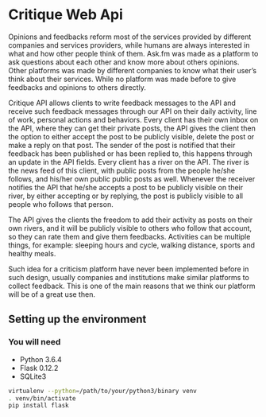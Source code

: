 # Critique Web Api

Opinions and feedbacks reform most of the services provided by different companies and services providers, while humans are always interested in what and how other people think of them. Ask.fm was made as a platform to ask questions about each other and know more about others opinions. Other platforms was made by different companies to know what their user’s think about their services. While no platform was made before to give feedbacks and opinions to others directly.

Critique API allows clients to write feedback messages to the API and receive such feedback messages through our API on their daily activity, line of work, personal actions and behaviors. Every client has their own inbox on the API, where they can get their private posts, the API gives the client then the option to either accept the post to be publicly visible, delete the post or make a reply on that post. The sender of the post is notified that their feedback has been published or has been replied to, this happens through an update in the API fields. Every client has a river on the API. The river is the news feed of this client, with public posts from the people he/she follows, and his/her own public public posts as well. Whenever the receiver notifies the API that he/she accepts a post to be publicly visible on their river, by either accepting or by replying, the post is publicly visible to all people who follows that person.

The API gives the clients the freedom to add their activity as posts on their own rivers, and it will be publicly visible to others who follow that account, so they can rate them and give them feedbacks. Activities can be multiple things, for example: sleeping hours and cycle, walking distance, sports and healthy meals.

Such idea for a criticism platform have never been implemented before in such design, usually companies and institutions make similar platforms to collect feedback. This is one of the main reasons that we think our platform will be of a great use then.

## Setting up the environment

### You will need

+ Python 3.6.4
+ Flask 0.12.2
+ SQLite3

```bash
virtualenv --python=/path/to/your/python3/binary venv
. venv/bin/activate
pip install flask
```

<!-- ### Starting the server

```bash
python server.py
``` -->
